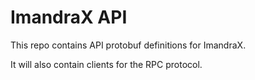 # ImandraX API

This repo contains API protobuf definitions for ImandraX.

It will also contain clients for the RPC protocol.
